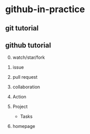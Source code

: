 # github-in-practice

## git tutorial

## github tutorial

0. watch/star/fork

0. issue

0. pull request

0. collaboration

1. Action

2. Project
   * Tasks 

3. homepage

